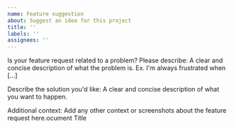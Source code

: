 ```yaml
---
name: Feature suggestion
about: Suggest an idea for this project
title: ''
labels: ''
assignees: ''
---
```


<!-- Thank you for suggesting a feature. Please use the section headers below
     for providing more detail where appropriate -->

Is your feature request related to a problem? Please describe:
A clear and concise description of what the problem is. Ex. I'm always frustrated when [...]

Describe the solution you'd like:
A clear and concise description of what you want to happen.

Additional context:
Add any other context or screenshots about the feature request here.ocument Title

